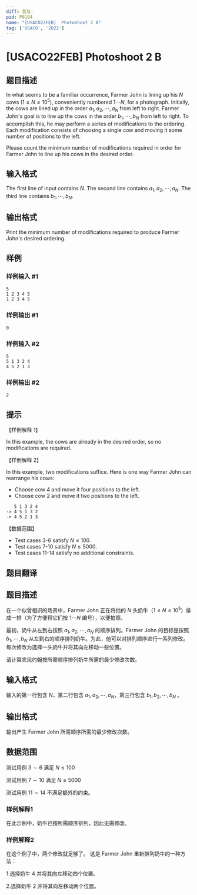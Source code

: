 ```yaml
---
diff: 普及-
pid: P8184
name: "[USACO22FEB]  Photoshoot 2 B"
tag: ['USACO', '2022']
---
```

# [USACO22FEB]  Photoshoot 2 B
## 题目描述

In what seems to be a familiar occurrence, Farmer John is lining up his $N$ cows $(1\le N\le 10^5)$, conveniently numbered $1\cdots N$, for a photograph.
Initially, the cows are lined up in the order $a_1,a_2,\cdots ,a_N$ from left to right. Farmer John's goal is to line up the cows in the order $b_1,\cdots ,b_N$ from left to right. To accomplish this, he may perform a series of modifications to the ordering. Each modification consists of choosing a single cow and moving it some number of positions to the left.

Please count the minimum number of modifications required in order for Farmer John to line up his cows in the desired order.
## 输入格式

The first line of input contains $N$. The second line contains $a_1,a_2,\cdots ,a_N$. The third line contains $b_1,\cdots ,b_N$.
## 输出格式

Print the minimum number of modifications required to produce Farmer John's desired ordering.
## 样例

### 样例输入 #1
```
5
1 2 3 4 5
1 2 3 4 5
```
### 样例输出 #1
```
0
```
### 样例输入 #2
```
5
5 1 3 2 4
4 5 2 1 3
```
### 样例输出 #2
```
2
```
## 提示

【样例解释 1】

In this example, the cows are already in the desired order, so no modifications are required.

【样例解释 2】

In this example, two modifications suffice. Here is one way Farmer John can rearrange his cows:

- Choose cow $4$ and move it four positions to the left.
- Choose cow $2$ and move it two positions to the left.
```
   5 1 3 2 4
-> 4 5 1 3 2
-> 4 5 2 1 3
```

【数据范围】

- Test cases 3-6 satisfy $N≤100$.
- Test cases 7-10 satisfy $N≤5000$.
- Test cases 11-14 satisfy no additional constraints.
## 题目翻译

## 题目描述
在一个似曾相识的场景中，Farmer John 正在将他的 $N$ 头奶牛$（1\leq N\leq 10^5）$排成一排（为了方便将它们按 $1\cdots N$ 编号），以便拍照。

最初，奶牛从左到右按照 $a_1,a_2,\cdots,a_N$ 的顺序排列。Farmer John 的目标是按照 $b_1,\cdots,b_N$ 从左到右的顺序排列奶牛。为此，他可以对排列顺序进行一系列修改。每次修改为选择一头奶牛并将其向左移动一些位置。

请计算农民约翰按所需顺序排列奶牛所需的最少修改次数。
## 输入格式
输入的第一行包含 $N$，第二行包含 $a_1,a_2,\cdots,a_N$，第三行包含 $b_1,b_2,\cdots,b_N$ 。
## 输出格式
输出产生 Farmer John 所需顺序所需的最少修改次数。
## 数据范围
测试用例 $3\sim 6$ 满足 $N\leq 100$

测试用例 $7\sim 10$ 满足 $N\leq 5000$

测试用例 $11\sim 14$ 不满足额外的约束。

### 样例解释1
在此示例中，奶牛已按所需顺序排列，因此无需修改。

### 样例解释2
在这个例子中，两个修改就足够了。 这是 Farmer John 重新排列奶牛的一种方法：

$1.$选择奶牛 $4$ 并将其向左移动四个位置。

$2.$选择奶牛 $2$ 并将其向左移动两个位置。
